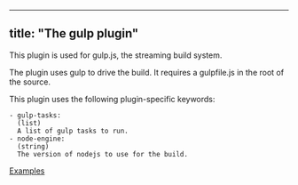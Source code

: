
---
title: "The gulp plugin"
---

This plugin is used for gulp.js, the streaming build system.

The plugin uses gulp to drive the build. It requires a gulpfile.js in
the root of the source.

This plugin uses the following plugin-specific keywords:

    - gulp-tasks:
      (list)
      A list of gulp tasks to run.
    - node-engine:
      (string)
      The version of nodejs to use for the build.

[Examples](https://github.com/search?o=desc&q=filename%3Asnapcraft.yaml+%22plugin%3A+gulp%22+&s=indexed&type=Code&utf8=%E2%9C%93)
